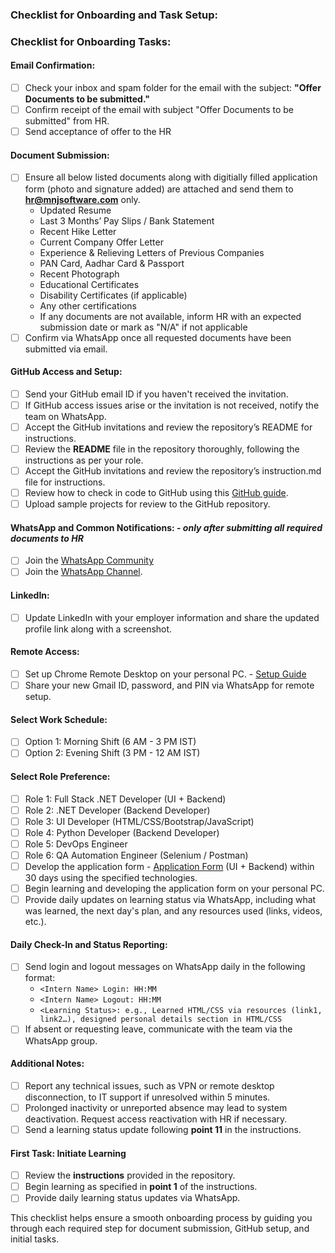 ### Checklist for Onboarding and Task Setup:

### Checklist for Onboarding Tasks:

#### Email Confirmation:
  - [ ] Check your inbox and spam folder for the email with the subject: **"Offer Documents to be submitted."**
  - [ ] Confirm receipt of the email with subject "Offer Documents to be submitted" from HR.
  - [ ] Send acceptance of offer to the HR

#### Document Submission:
- [ ] Ensure all below listed  documents along with digitially filled application form (photo and signature added) are attached and send them to **hr@mnjsoftware.com** only.
  - Updated Resume  
  - Last 3 Months’ Pay Slips / Bank Statement  
  - Recent Hike Letter  
  - Current Company Offer Letter  
  - Experience & Relieving Letters of Previous Companies  
  - PAN Card, Aadhar Card & Passport  
  - Recent Photograph  
  - Educational Certificates  
  - Disability Certificates (if applicable)  
  - Any other certifications  
  - If any documents are not available, inform HR with an expected submission date or mark as "N/A" if not applicable  
- [ ] Confirm via WhatsApp once all requested documents have been submitted via email.

#### GitHub Access and Setup:
  - [ ] Send your GitHub email ID if you haven't received the invitation.
  - [ ] If GitHub access issues arise or the invitation is not received, notify the team on WhatsApp.
  - [ ] Accept the GitHub invitations and review the repository’s README for instructions.
  - [ ] Review the **README** file in the repository thoroughly, following the instructions as per your role.
  - [ ] Accept the GitHub invitations and review the repository’s instruction.md file for instructions.    
  - [ ] Review how to check in code to GitHub using this [GitHub guide](https://docs.github.com/en/get-started/start-your-journey/uploading-a-project-to-github).
  - [ ] Upload sample projects for review to the GitHub repository.
        
#### WhatsApp and Common Notifications: - *only after submitting all required documents to HR*
  - [ ] Join the [WhatsApp Community](https://chat.whatsapp.com/LMmz4uMscfkDvKtv4zR5Hi)
  - [ ] Join the [WhatsApp Channel](https://whatsapp.com/channel/0029VavbJ6nEawdsMUMQVT2O).
  
#### LinkedIn:
- [ ] Update LinkedIn with your employer information and share the updated profile link along with a screenshot.
      
#### Remote Access:
- [ ] Set up Chrome Remote Desktop on your personal PC. - [Setup Guide](https://drive.google.com/file/d/14HNezA6LU3QlmzAzxp2DDBSKlaR86Aqm)
- [ ] Share your new Gmail ID, password, and PIN via WhatsApp for remote setup.
      
#### Select Work Schedule:
- [ ] Option 1: Morning Shift (6 AM - 3 PM IST)
- [ ] Option 2: Evening Shift (3 PM - 12 AM IST)
      
#### Select Role Preference:
- [ ] Role 1: Full Stack .NET Developer (UI + Backend)
- [ ] Role 2: .NET Developer (Backend Developer)
- [ ] Role 3: UI Developer (HTML/CSS/Bootstrap/JavaScript)
- [ ] Role 4: Python Developer (Backend Developer)
- [ ] Role 5: DevOps Engineer 
- [ ] Role 6: QA Automation Engineer (Selenium / Postman)
- [ ] Develop the application form - [Application Form](https://github.com/mpytechnologies12/30DaysOfLearning/blob/main/Application%20Form%20Version%201.5.doc) (UI + Backend) within 30 days using the specified technologies.
- [ ] Begin learning and developing the application form on your personal PC.
- [ ] Provide daily updates on learning status via WhatsApp, including what was learned, the next day's plan, and any resources used (links, videos, etc.).

#### Daily Check-In and Status Reporting:
- [ ] Send login and logout messages on WhatsApp daily in the following format:
  - `<Intern Name> Login: HH:MM`
  - `<Intern Name> Logout: HH:MM`
  - `<Learning Status>: e.g., Learned HTML/CSS via resources (link1, link2…), designed personal details section in HTML/CSS`
- [ ] If absent or requesting leave, communicate with the team via the WhatsApp group.

#### Additional Notes:
- [ ] Report any technical issues, such as VPN or remote desktop disconnection, to IT support if unresolved within 5 minutes.
- [ ] Prolonged inactivity or unreported absence may lead to system deactivation. Request access reactivation with HR if necessary.
- [ ] Send a learning status update following **point 11** in the instructions.

#### First Task: Initiate Learning
- [ ] Review the **instructions** provided in the repository.
- [ ] Begin learning as specified in **point 1** of the instructions.
- [ ] Provide daily learning status updates via WhatsApp.

This checklist helps ensure a smooth onboarding process by guiding you through each required step for document submission, GitHub setup, and initial tasks.

